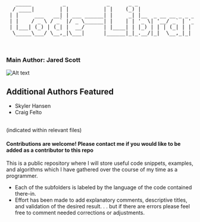 <pre>   _____          _             _      _ _                             
  / ____|        | |           | |    (_) |                           
 | |     ___   __| | ___ ______| |     _| |__  _ __ __ _ _ __ _   _   
 | |    / _ \ / _` |/ _ \______| |    | | '_ \| '__/ _` | '__| | | |  
 | |___| (_) | (_| |  __/      | |____| | |_) | | | (_| | |  | |_| |  
  \_____\___/ \__,_|\___|      |______|_|_.__/|_|  \__,_|_|   \__, |  
                                                               __/ |  
                                                              |___/</pre> 
### Main Author: Jared Scott
![Alt text](https://projecteuler.net/profile/JaredScott.png "Euler_Badge")

## Additional Authors Featured
 - Skyler Hansen
 - Craig Felto

<br>(indicated within relevant files)
#### Contributions are welcome! Please contact me if you would like to be added as a contributor to this repo

This is a public repository where I will store useful code snippets, examples, and algorithms which I have gathered over the course of my time as a programmer. 

- Each of the subfolders is labeled by the language of the code contained there-in. 
- Effort has been made to add explanatory comments, descriptive titles, and validation of the desired result. . . but if there are errors please feel free to comment needed corrections or adjustments. 
